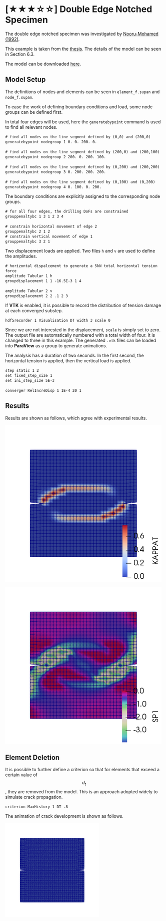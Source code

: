 # [★★★☆☆] Double Edge Notched Specimen

The double edge notched specimen was investigated
by [Nooru-Mohamed (1992)](http://resolver.tudelft.nl/uuid:a6a773f1-dacd-4598-aa6a-960dddf71117).

This example is taken from the [thesis](https://doi.org/10.5281/zenodo.3731921). The details of the model can be seen in
Section 6.3.

The model can be downloaded [here](double-edge-notched-specimen.zip).

## Model Setup

The definitions of nodes and elements can be seen in `element_f.supan` and `node_f.supan`.

To ease the work of defining boundary conditions and load, some node groups can be defined first.

In total four edges will be used, here the `generatebypoint` command is used to find all relevant nodes.

```
# find all nodes on the line segment defined by (0,0) and (200,0)
generatebypoint nodegroup 1 0. 0. 200. 0.

# find all nodes on the line segment defined by (200,0) and (200,100)
generatebypoint nodegroup 2 200. 0. 200. 100.

# find all nodes on the line segment defined by (0,200) and (200,200)
generatebypoint nodegroup 3 0. 200. 200. 200.

# find all nodes on the line segment defined by (0,100) and (0,200)
generatebypoint nodegroup 4 0. 100. 0. 200.
```

The boundary conditions are explicitly assigned to the corresponding node groups.

```
# for all four edges, the drilling DoFs are constrained
grouppenaltybc 1 3 1 2 3 4

# constrain horizontal movement of edge 2
grouppenaltybc 2 1 2
# constrain vertical movement of edge 1
grouppenaltybc 3 2 1
```

Two displacement loads are applied. Two files `h` and `v` are used to define the amplitudes.

```
# horizontal dispalcement to generate a 5kN total horizontal tension force
amplitude Tabular 1 h
groupdisplacement 1 1 -16.5E-3 1 4

amplitude Tabular 2 v
groupdisplacement 2 2 .1 2 3
```

If **VTK** is enabled, it is possible to record the distribution of tension damage at each converged substep.

```
hdf5recorder 1 Visualisation DT width 3 scale 0
```

Since we are not interested in the displacement, `scale` is simply set to zero. The output file are automatically
numbered with a total width of four. It is changed to three in this example. The generated `.vtk` files can be loaded
into **ParaView** as a group to generate animations.

The analysis has a duration of two seconds. In the first second, the horizontal tension is applied, then the vertical
load is applied.

```
step static 1 2
set fixed_step_size 1
set ini_step_size 5E-3

converger RelIncreDisp 1 1E-4 20 1
```

## Results

Results are shown as follows, which agree with experimental results.

![tension damage distribution](double-edge-notched-specimen-a.png)

![the first principal stress distribution](double-edge-notched-specimen-b.png)

## Element Deletion

It is possible to further define a criterion so that for elements that exceed a certain value of $$d_t$$, they are
removed from the model. This is an approach adopted widely to simulate crack propagation.

```
criterion MaxHistory 1 DT .8
```

The animation of crack development is shown as follows.

![crack development](double-edge-notched-specimen.gif)

